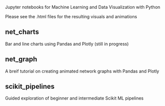 Jupyter notebooks for Machine Learning and Data Visualization with Python

Please see the .html files for the resulting visuals and animations


## net_charts
Bar and line charts using Pandas and Plotly (still in progress)

## net_graph
A breif tutorial on creating animated network graphs with Pandas and Plotly

## scikit_pipelines
Guided exploration of beginner and intermediate Scikit ML pipelines
